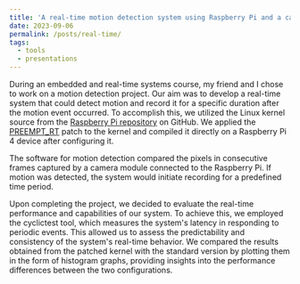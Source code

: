```yaml
---
title: 'A real-time motion detection system using Raspberry Pi and a camera module'
date: 2023-09-06
permalink: /posts/real-time/
tags:
  - tools
  - presentations
---
```

During an embedded and real-time systems course, my friend and I chose to work on a motion detection project. Our aim was to develop a real-time system that could detect motion and record it for a specific duration after the motion event occurred. To accomplish this, we utilized the Linux kernel source from the [Raspberry Pi repository](https://github.com/raspberrypi/linux) on GitHub. We applied the [PREEMPT_RT](https://wiki.linuxfoundation.org/realtime/start) patch to the kernel and compiled it directly on a Raspberry Pi 4 device after configuring it. 

The software for motion detection compared the pixels in consecutive frames captured by a camera module connected to the Raspberry Pi. If motion was detected, the system would initiate recording for a predefined time period.

Upon completing the project, we decided to evaluate the real-time performance and capabilities of our system. To achieve this, we employed the cyclictest tool, which measures the system's latency in responding to periodic events. This allowed us to assess the predictability and consistency of the system's real-time behavior. We compared the results obtained from the patched kernel with the standard version by plotting them in the form of histogram graphs, providing insights into the performance differences between the two configurations.